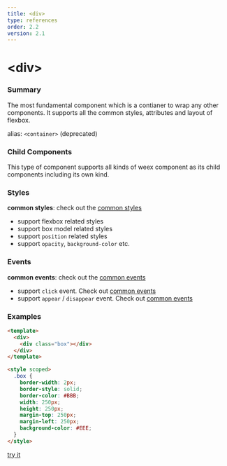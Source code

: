 ```yaml
---
title: <div>
type: references
order: 2.2
version: 2.1
---
```


# &lt;div&gt;

### Summary

The most fundamental component which is a contianer to wrap any other components. It supports all the common styles, attributes and layout of flexbox.

alias: `<container>` (deprecated)

### Child Components

This type of component supports all kinds of weex component as its child components including its own kind.

### Styles

**common styles**: check out the [common styles](../common-attrs.html)

- support flexbox related styles
- support box model related styles
- support ``position`` related styles
- support ``opacity``, ``background-color`` etc.

### Events

**common events**: check out the [common events](../common-event.html)

- support `click` event. Check out [common events](../common-event.html)
- support `appear` / `disappear` event. Check out [common events](../common-event.html)

### Examples

```html
<template>
  <div>
    <div class="box"></div>
  </div>
</template>

<style scoped>
  .box {
    border-width: 2px;
    border-style: solid;
    border-color: #BBB;
    width: 250px;
    height: 250px;
    margin-top: 250px;
    margin-left: 250px;
    background-color: #EEE;
  }
</style>
```

[try it](../../examples/div.html)

